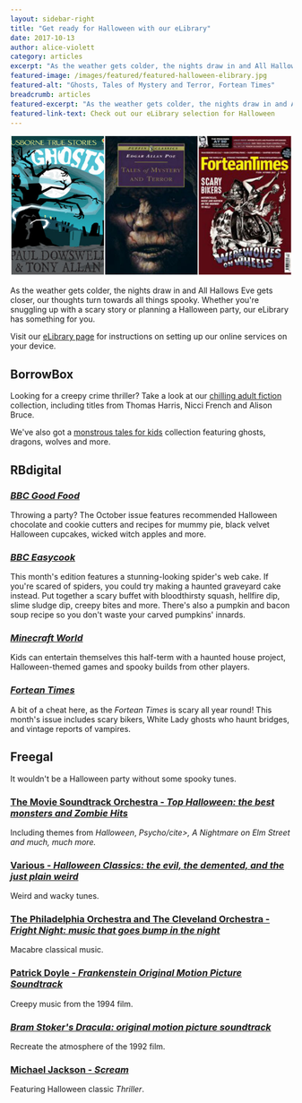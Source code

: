 ```yaml
---
layout: sidebar-right
title: "Get ready for Halloween with our eLibrary"
date: 2017-10-13
author: alice-violett
category: articles
excerpt: "As the weather gets colder, the nights draw in and All Hallows Eve gets closer, our thoughts turn towards all things spooky. Whether you're snuggling up with a scary story or planning a Halloween party, our eLibrary has something for you."
featured-image: /images/featured/featured-halloween-elibrary.jpg
featured-alt: "Ghosts, Tales of Mystery and Terror, Fortean Times"
breadcrumb: articles
featured-excerpt: "As the weather gets colder, the nights draw in and All Hallows Eve gets closer, our thoughts turn towards all things spooky. Whether you're snuggling up with a scary story or planning a Halloween party, our eLibrary has something for you."
featured-link-text: Check out our eLibrary selection for Halloween
---
```


![Ghosts, Tales of Mystery and Terror, Fortean Times](/images/featured/featured-halloween-elibrary.jpg)

As the weather gets colder, the nights draw in and All Hallows Eve gets closer, our thoughts turn towards all things spooky. Whether you're snuggling up with a scary story or planning a Halloween party, our eLibrary has something for you.

Visit our [eLibrary page](/elibrary/) for instructions on setting up our online services on your device.

## BorrowBox

Looking for a creepy crime thriller? Take a look at our [chilling adult fiction](https://fe.bolindadigital.com/wldcs_bol_fo/b2i/mainPage.html?b2bSite=4172&b2bSite=4172&b2bSite=4172&expand=10540&b2bSite=4172) collection, including titles from Thomas Harris, Nicci French and Alison Bruce.

We've also got a [monstrous tales for kids](https://fe.bolindadigital.com/wldcs_bol_fo/b2i/mainPage.html?b2bSite=4172&expand=10538&b2bSite=4172) collection featuring ghosts, dragons, wolves and more.

## RBdigital

### [<cite>BBC Good Food</cite>](https://www.rbdigital.com/Suffolk/service/magazines/landing?mag_id=441)

Throwing a party? The October issue features recommended Halloween chocolate and cookie cutters and recipes for mummy pie, black velvet Halloween cupcakes, wicked witch apples and more.

### [<cite>BBC Easycook</cite>](https://www.rbdigital.com/Suffolk/service/magazines/landing?mag_id=440)

This month's edition features a stunning-looking spider's web cake. If you're scared of spiders, you could try making a haunted graveyard cake instead. Put together a scary buffet with bloodthirsty squash, hellfire dip, slime sludge dip, creepy bites and more. There's also a pumpkin and bacon soup recipe so you don't waste your carved pumpkins' innards.

### [<cite>Minecraft World</cite>](https://www.rbdigital.com/Suffolk/service/magazines/landing?mag_id=8324)

Kids can entertain themselves this half-term with a haunted house project, Halloween-themed games and spooky builds from other players.

### [<cite>Fortean Times</cite>](https://www.rbdigital.com/Suffolk/service/magazines/landing?mag_id=706)

A bit of a cheat here, as the <cite>Fortean Times</cite> is scary all year round! This month's issue includes scary bikers, White Lady ghosts who haunt bridges, and vintage reports of vampires.

## Freegal

It wouldn't be a Halloween party without some spooky tunes.

### [The Movie Soundtrack Orchestra - <cite>Top Halloween: the best monsters and Zombie Hits</cite>](https://suffolklibraries.freegalmusic.com/artists/view/VGhlIE1vdmllIFNvdW5kdHJhY2sgT3JjaGVzdHJh/888003433724/aW9kYQ)

Including themes from <cite>Halloween</cite>, <cite>Psycho/cite>, <cite>A Nightmare on Elm Street</cite> and much, much more.

### [Various - <cite>Halloween Classics: the evil, the demented, and the just plain weird</cite>](https://suffolklibraries.freegalmusic.com/artists/view/VmFyaW91cw==/12738041/c29ueQ)

Weird and wacky tunes.

### [The Philadelphia Orchestra and The Cleveland Orchestra - <cite>Fright Night: music that goes bump in the night</cite>](https://suffolklibraries.freegalmusic.com/artists/view/VGhlIFBoaWxhZGVscGhpYSBPcmNoZXN0cmEsIFRoZSBDbGV2ZWxhbmQgT3JjaGVzdHJh/73425/c29ueQ)

Macabre classical music.

### [Patrick Doyle - <cite>Frankenstein Original Motion Picture Soundtrack</cite>](https://suffolklibraries.freegalmusic.com/artists/view/UGF0cmljayBEb3lsZQ==/75787/c29ueQ)

Creepy music from the 1994 film.

### [<cite>Bram Stoker's Dracula: original motion picture soundtrack</cite>](https://suffolklibraries.freegalmusic.com/artists/view/T3JpZ2luYWwgTW90aW9uIFBpY3R1cmUgU291bmR0cmFjaw==/70219/c29ueQ)

Recreate the atmosphere of the 1992 film.

### [Michael Jackson - <cite>Scream</cite>](https://suffolklibraries.freegalmusic.com/artists/view/TWljaGFlbCBKYWNrc29u/33692487/c29ueQ)

Featuring Halloween classic <cite>Thriller</cite>.
